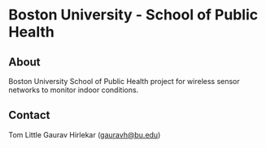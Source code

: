 # Boston University - School of Public Health
## About
Boston University School of Public Health project for wireless sensor networks to monitor indoor conditions.

## Contact
Tom Little
Gaurav Hirlekar (gauravh@bu.edu)
